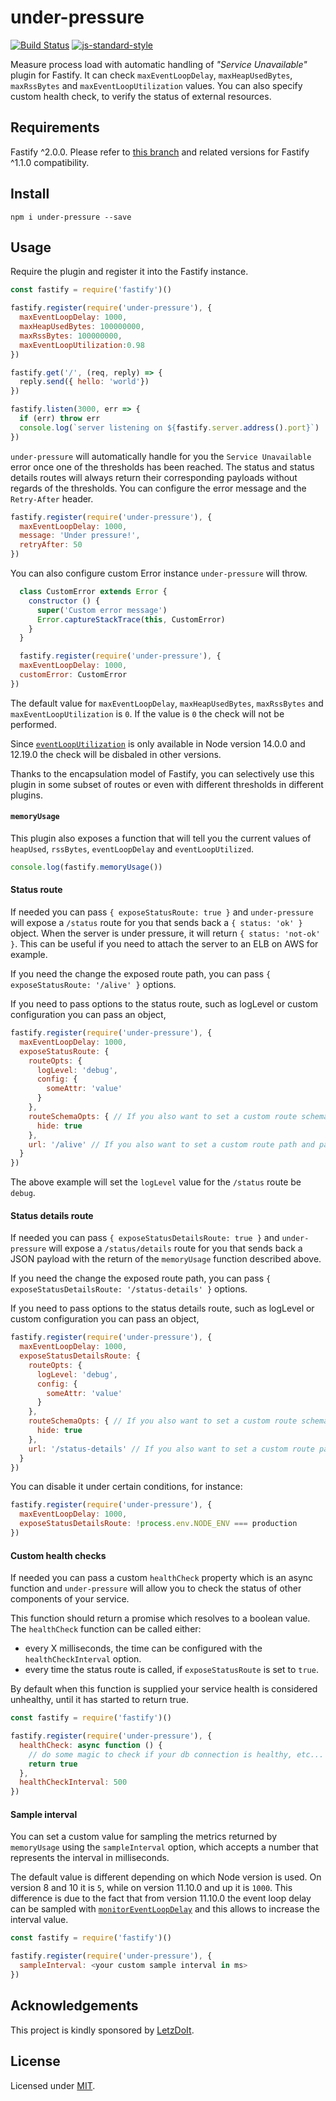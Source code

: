 # under-pressure

[![Build Status](https://img.shields.io/github/workflow/status/fastify/under-pressure/CI)](https://github.com/fastify/under-pressure/actions)
[![js-standard-style](https://img.shields.io/badge/code%20style-standard-brightgreen.svg?style=flat)](http://standardjs.com/)

Measure process load with automatic handling of *"Service Unavailable"* plugin for Fastify.
It can check `maxEventLoopDelay`, `maxHeapUsedBytes`, `maxRssBytes` and `maxEventLoopUtilization` values.
You can also specify custom health check, to verify the status of
external resources.

<a name="requirements"></a>
## Requirements

Fastify ^2.0.0. Please refer to [this branch](https://github.com/fastify/under-pressure/tree/1.x) and related versions for Fastify ^1.1.0 compatibility.

<a name="install"></a>
## Install
```
npm i under-pressure --save
```

<a name="usage"></a>
## Usage
Require the plugin and register it into the Fastify instance.

```js
const fastify = require('fastify')()

fastify.register(require('under-pressure'), {
  maxEventLoopDelay: 1000,
  maxHeapUsedBytes: 100000000,
  maxRssBytes: 100000000,
  maxEventLoopUtilization:0.98
})

fastify.get('/', (req, reply) => {
  reply.send({ hello: 'world'})
})

fastify.listen(3000, err => {
  if (err) throw err
  console.log(`server listening on ${fastify.server.address().port}`)
})
```
`under-pressure` will automatically handle for you the `Service Unavailable` error once one of the thresholds has been reached.
The status and status details routes will always return their corresponding payloads without regards of the thresholds.
You can configure the error message and the `Retry-After` header.
```js
fastify.register(require('under-pressure'), {
  maxEventLoopDelay: 1000,
  message: 'Under pressure!',
  retryAfter: 50
})
```

You can also configure custom Error instance `under-pressure` will throw.
```js
  class CustomError extends Error {
    constructor () {
      super('Custom error message')
      Error.captureStackTrace(this, CustomError)
    }
  }

  fastify.register(require('under-pressure'), {
  maxEventLoopDelay: 1000,
  customError: CustomError
})
```

The default value for `maxEventLoopDelay`, `maxHeapUsedBytes`, `maxRssBytes` and `maxEventLoopUtilization` is `0`.
If the value is `0` the check will not be performed.

Since [`eventLoopUtilization`](https://nodejs.org/api/perf_hooks.html#perf_hooks_performance_eventlooputilization_utilization1_utilization2) is only available in Node version 14.0.0 and 12.19.0 the check will be disbaled in other versions.

Thanks to the encapsulation model of Fastify, you can selectively use this plugin in some subset of routes or even with different thresholds in different plugins.

#### `memoryUsage`
This plugin also exposes a function that will tell you the current values of `heapUsed`, `rssBytes`, `eventLoopDelay` and `eventLoopUtilized`.
```js
console.log(fastify.memoryUsage())
```

#### Status route
If needed you can pass `{ exposeStatusRoute: true }` and `under-pressure` will expose a `/status` route for you that sends back a `{ status: 'ok' }` object. When the server is under pressure, it will return `{ status: 'not-ok' }`. This can be useful if you need to attach the server to an ELB on AWS for example.

If you need the change the exposed route path, you can pass `{ exposeStatusRoute: '/alive' }` options.

If you need to pass options to the status route, such as logLevel or custom configuration you can pass an object,
```js
fastify.register(require('under-pressure'), {
  maxEventLoopDelay: 1000,
  exposeStatusRoute: {
    routeOpts: {
      logLevel: 'debug',
      config: {
        someAttr: 'value'
      }
    },
    routeSchemaOpts: { // If you also want to set a custom route schema
      hide: true
    },
    url: '/alive' // If you also want to set a custom route path and pass options
  }
})
```
The above example will set the `logLevel` value for the `/status` route be `debug`.

#### Status details route
If needed you can pass `{ exposeStatusDetailsRoute: true }` and `under-pressure` will expose a `/status/details` route for you that sends back a JSON payload with the return of the `memoryUsage` function described above.

If you need the change the exposed route path, you can pass `{ exposeStatusDetailsRoute: '/status-details' }` options.

If you need to pass options to the status details route, such as logLevel or custom configuration you can pass an object,
```js
fastify.register(require('under-pressure'), {
  maxEventLoopDelay: 1000,
  exposeStatusDetailsRoute: {
    routeOpts: {
      logLevel: 'debug',
      config: {
        someAttr: 'value'
      }
    },
    routeSchemaOpts: { // If you also want to set a custom route schema
      hide: true
    },
    url: '/status-details' // If you also want to set a custom route path and pass options
  }
})
```

You can disable it under certain conditions, for instance:
```js
fastify.register(require('under-pressure'), {
  maxEventLoopDelay: 1000,
  exposeStatusDetailsRoute: !process.env.NODE_ENV === production
})
```

#### Custom health checks
If needed you can pass a custom `healthCheck` property which is an async function and `under-pressure` will allow you to check the status of other components of your service.

This function should return a promise which resolves to a boolean value. The `healthCheck` function can be called either:

* every X milliseconds, the time can be
  configured with the `healthCheckInterval` option.
* every time the status route is called, if `exposeStatusRoute` is set
  to `true`.

By default when this function is supplied your service health is considered unhealthy, until it has started to return true.

```js
const fastify = require('fastify')()

fastify.register(require('under-pressure'), {
  healthCheck: async function () {
    // do some magic to check if your db connection is healthy, etc...
    return true
  },
  healthCheckInterval: 500
})
```
<a name="sample-interval"></a>
#### Sample interval

You can set a custom value for sampling the metrics returned by `memoryUsage` using the `sampleInterval` option, which accepts a number that represents the interval in milliseconds.

The default value is different depending on which Node version is used. On version 8 and 10 it is `5`, while on version 11.10.0 and up it is `1000`. This difference is due to the fact that from version 11.10.0 the event loop delay can be sampled with [`monitorEventLoopDelay`](https://nodejs.org/docs/latest-v12.x/api/perf_hooks.html#perf_hooks_perf_hooks_monitoreventloopdelay_options) and this allows to increase the interval value.

```js
const fastify = require('fastify')()

fastify.register(require('under-pressure'), {
  sampleInterval: <your custom sample interval in ms>
})


```

<a name="acknowledgements"></a>
## Acknowledgements

This project is kindly sponsored by [LetzDoIt](http://www.letzdoitapp.com/).

<a name="license"></a>
## License

Licensed under [MIT](./LICENSE).
